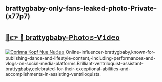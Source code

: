 ## brattygbaby-only-fans​-leaked-photo​-Private-(x77p7)


# <h2><a href="https://mediaupload.pro?title=brattygbaby&ref=git">🔗👉 🔴 brattygbaby-P𝚑ot𝚘𝚜-V𝚒d𝚎o</a></h2>

[![Corinna Kopf Nue Nu𝚍e𝚜](https://i.imgur.com/0qMVB7G.gif)](https://mediaupload.pro?title=brattygbaby&ref=git)
Online-influencer-brattygbaby,known-for-publishing-dance-and-lifestyle-content,-including-performances-and-vlogs-on-social-media-platforms.Brilliant-ventriloquist-assistant-brattygbaby,celebrated-for-their-exceptional-abilities-and-accomplishments-in-assisting-ventriloquists.  